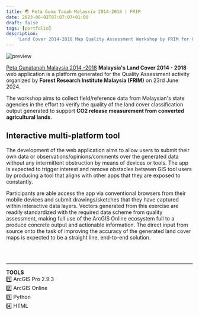 ```yaml
---
title: 🌏 Peta Guna Tanah Malaysia 2014-2018 | FRIM
date: 2023-08-02T07:07:07+01:00
draft: false
tags: [portfolio]
description: 
    'Land Cover 2014-2018 Map Quality Assessment Workshop by FRIM for GHG emission quantification.'
---
```

![preview](/image/blog/frim2023_01.jpg) 

[Peta Gunatanah Malaysia 2014 -2018](https://arcg.is/HSbDL0) **Malaysia's Land Cover 2014 - 2018** web application is a platform generated for the Quality Assessment activity organized by **Forest Research Institute Malaysia (FRIM)** on 23rd June 2024.

The workshop aims to collect field/reference data from Malaysian's state agencies in the effort to verify the quality of the land cover classification output generated to support **CO2 release measurement from converted agricultural lands**. 

## **Interactive multi-platform tool**  
The development of the web application aims to allow users to submit their own data or observations/opinions/comments over the generated data without any intermittent obstruction by means of devices or tools. The app is expected to trigger interest and remove obstacles between GIS tool users by producing a tool that aligns with other apps that they are exposed to constantly.

Participants are able access the app via conventional browsers from their mobile devices and submit drawings/sketches that they have captured within interactive data layers. Vectors generated from this exercise are readily standardized with the required data scheme from quality assessment, making full use of the ArcGIS Online ecosystem full to a produce concrete output and actionable information. The direct input from source onto the task of improving the accuracy of the generated land cover maps is expected to be a straight line, end-to-end solution. 

\
&nbsp;
&nbsp;
_______________________________________________________________________________________________
**TOOLS** \
1️⃣ ArcGIS Pro 2.9.3 \
2️⃣ ArcGIS Online \
3️⃣ Python \
4️⃣ HTML
&nbsp;

